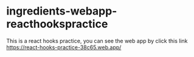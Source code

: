 # ingredients-webapp-reacthookspractice
This is a react hooks practice, you can see the web app by click this link https://react-hooks-practice-38c65.web.app/

